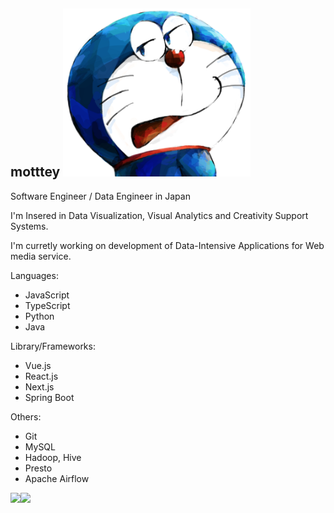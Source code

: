 ## motttey  <img src="profile.png" width="300px" alt="I love Doraemon.">

Software Engineer / Data Engineer in Japan 

I'm Insered in Data Visualization, Visual Analytics and Creativity Support Systems.

I'm curretly working on development of Data-Intensive Applications for Web media service.

Languages:
- JavaScript
- TypeScript
- Python
- Java

Library/Frameworks:
- Vue.js
- React.js
- Next.js
- Spring Boot

Others:
- Git
- MySQL
- Hadoop, Hive
- Presto
- Apache Airflow

<a href="https://github.com/motttey/github-readme-stats">
  <img align="left" src="https://github-readme-stats.vercel.app/api?username=motttey&count_private=true&include_all_commits&show_icons=true&show_icons=true" />
</a>
<a href="https://github.com/motttey/github-readme-stats">
  <img align="left" src="https://github-readme-stats.vercel.app/api/top-langs/?username=motttey" />
</a>
